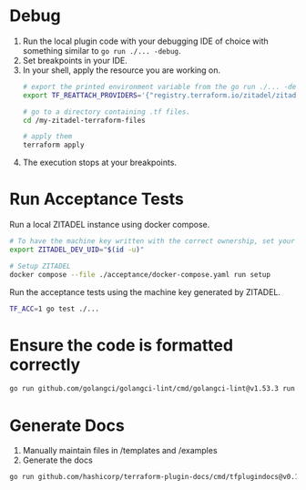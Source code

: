 # Debug

1. Run the local plugin code with your debugging IDE of choice with something similar to `go run ./... -debug`.
2. Set breakpoints in your IDE.
3. In your shell, apply the resource you are working on.
   ```bash
   # export the printed environment variable from the go run ./... -debug command above. E.g.
   export TF_REATTACH_PROVIDERS='{"registry.terraform.io/zitadel/zitadel":{"Protocol":"grpc","ProtocolVersion":6,"Pid":8123,"Test":true,"Addr":{"Network":"unix","String":"/tmp/plugin275634719"}}}'

   # go to a directory containing .tf files.
   cd /my-zitadel-terraform-files

   # apply them
   terraform apply
   ```
4. The execution stops at your breakpoints.

# Run Acceptance Tests

Run a local ZITADEL instance using docker compose.

```bash
# To have the machine key written with the correct ownership, set your current users ID.
export ZITADEL_DEV_UID="$(id -u)"

# Setup ZITADEL
docker compose --file ./acceptance/docker-compose.yaml run setup
```

Run the acceptance tests using the machine key generated by ZITADEL.

```bash
TF_ACC=1 go test ./...
```

# Ensure the code is formatted correctly

```bash
go run github.com/golangci/golangci-lint/cmd/golangci-lint@v1.53.3 run --fix
```

# Generate Docs

1. Manually maintain files in /templates and /examples
2. Generate the docs
```bash
go run github.com/hashicorp/terraform-plugin-docs/cmd/tfplugindocs@v0.14.1 generate
 ```

